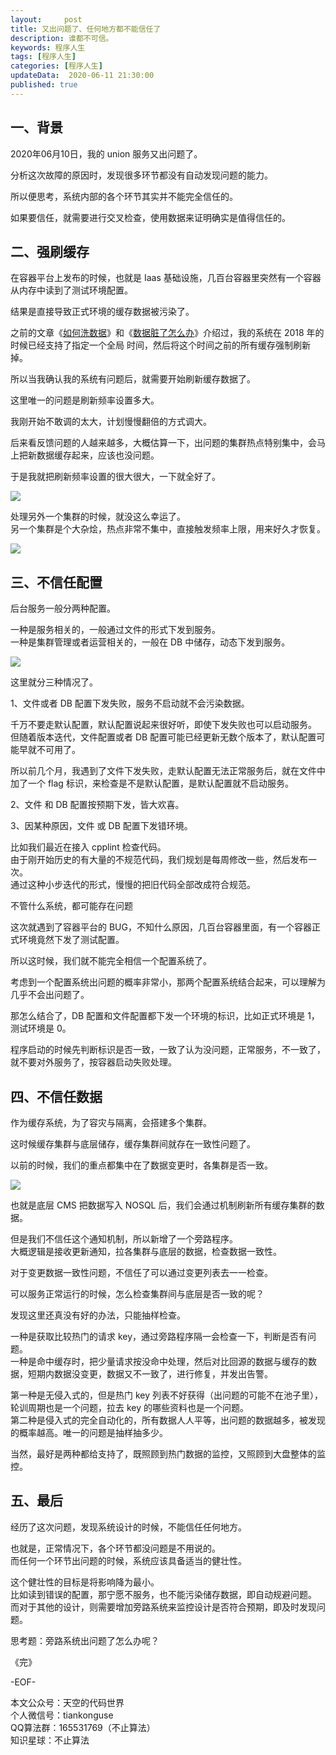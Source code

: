 ```yaml
---   
layout:     post  
title: 又出问题了、任何地方都不能信任了  
description: 谁都不可信。    
keywords: 程序人生  
tags: [程序人生]    
categories: [程序人生]  
updateData:  2020-06-11 21:30:00  
published: true  
---  
```



## 一、背景  


2020年06月10日，我的 union 服务又出问题了。  


分析这次故障的原因时，发现很多环节都没有自动发现问题的能力。  


所以便思考，系统内部的各个环节其实并不能完全信任的。  


如果要信任，就需要进行交叉检查，使用数据来证明确实是值得信任的。  



## 二、强刷缓存  


在容器平台上发布的时候，也就是 Iaas 基础设施，几百台容器里突然有一个容器从内存中读到了测试环境配置。  


结果是直接导致正式环境的缓存数据被污染了。  



之前的文章《[如何洗数据](https://mp.weixin.qq.com/s/JUcXaIGVltkMuzplwleIYA)》和《[数据脏了怎么办](https://mp.weixin.qq.com/s/Blw4yxmIsE51dzzbNcfFbg)》介绍过，我的系统在 2018 年的时候已经支持了指定一个全局 时间，然后将这个时间之前的所有缓存强制刷新掉。  


所以当我确认我的系统有问题后，就需要开始刷新缓存数据了。  


这里唯一的问题是刷新频率设置多大。  


我刚开始不敢调的太大，计划慢慢翻倍的方式调大。  


后来看反馈问题的人越来越多，大概估算一下，出问题的集群热点特别集中，会马上把新数据缓存起来，应该也没问题。  


于是我就把刷新频率设置的很大很大，一下就全好了。  


![](http://res2020.tiankonguse.com/images/2020/06/11/001.png)  



处理另外一个集群的时候，就没这么幸运了。  
另一个集群是个大杂烩，热点非常不集中，直接触发频率上限，用来好久才恢复。  


![](http://res2020.tiankonguse.com/images/2020/06/11/002.png)  


## 三、不信任配置  


后台服务一般分两种配置。  


一种是服务相关的，一般通过文件的形式下发到服务。  
一种是集群管理或者运营相关的，一般在 DB 中储存，动态下发到服务。  



![](http://res2020.tiankonguse.com/images/2020/06/11/003.png)  



这里就分三种情况了。  


1、文件或者 DB 配置下发失败，服务不启动就不会污染数据。    


千万不要走默认配置，默认配置说起来很好听，即使下发失败也可以启动服务。  
但随着版本迭代，文件配置或者 DB 配置可能已经更新无数个版本了，默认配置可能早就不可用了。  


所以前几个月，我遇到了文件下发失败，走默认配置无法正常服务后，就在文件中加了一个 flag 标识，来检查是不是默认配置，是默认配置就不启动服务。  


2、文件 和 DB 配置按预期下发，皆大欢喜。  


3、因某种原因，文件 或 DB 配置下发错环境。  


比如我们最近在接入 cpplint 检查代码。  
由于刚开始历史的有大量的不规范代码，我们规划是每周修改一些，然后发布一次。  
通过这种小步迭代的形式，慢慢的把旧代码全部改成符合规范。  


不管什么系统，都可能存在问题  


这次就遇到了容器平台的 BUG，不知什么原因，几百台容器里面，有一个容器正式环境竟然下发了测试配置。  


所以这时候，我们就不能完全相信一个配置系统了。  


考虑到一个配置系统出问题的概率非常小，那两个配置系统结合起来，可以理解为几乎不会出问题了。  


那怎么结合了，DB 配置和文件配置都下发一个环境的标识，比如正式环境是 1， 测试环境是 0。  


程序启动的时候先判断标识是否一致，一致了认为没问题，正常服务，不一致了，就不要对外服务了，按容器启动失败处理。  


## 四、不信任数据  


作为缓存系统，为了容灾与隔离，会搭建多个集群。  


这时候缓存集群与底层储存，缓存集群间就存在一致性问题了。  


以前的时候，我们的重点都集中在了数据变更时，各集群是否一致。  


![](http://res2020.tiankonguse.com/images/2020/06/11/004.png)  


也就是底层 CMS 把数据写入 NOSQL 后，我们会通过机制刷新所有缓存集群的数据。  


但是我们不信任这个通知机制，所以新增了一个旁路程序。  
大概逻辑是接收更新通知，拉各集群与底层的数据，检查数据一致性。  


对于变更数据一致性问题，不信任了可以通过变更列表去一一检查。  


可以服务正常运行的时候，怎么检查集群间与底层是否一致的呢？  


发现这里还真没有好的办法，只能抽样检查。  


一种是获取比较热门的请求 key，通过旁路程序隔一会检查一下，判断是否有问题。  
一种是命中缓存时，把少量请求按没命中处理，然后对比回源的数据与缓存的数据，短期内数据没变更，数据又不一致了，进行修复，并发出告警。  


第一种是无侵入式的，但是热门 key 列表不好获得（出问题的可能不在池子里），轮训周期也是一个问题，拉去 key 的哪些资料也是一个问题。  
第二种是侵入式的完全自动化的，所有数据人人平等，出问题的数据越多，被发现的概率越高。唯一的问题是抽样抽多少。  


当然，最好是两种都给支持了，既照顾到热门数据的监控，又照顾到大盘整体的监控。  


## 五、最后  


经历了这次问题，发现系统设计的时候，不能信任任何地方。  


也就是，正常情况下，各个环节都没问题是不用说的。  
而任何一个环节出问题的时候，系统应该具备适当的健壮性。  


这个健壮性的目标是将影响降为最小。  
比如读到错误的配置，那宁愿不服务，也不能污染储存数据，即自动规避问题。  
而对于其他的设计，则需要增加旁路系统来监控设计是否符合预期，即及时发现问题。  



思考题：旁路系统出问题了怎么办呢？  


《完》  


-EOF-  



本文公众号：天空的代码世界  
个人微信号：tiankonguse  
QQ算法群：165531769（不止算法）  
知识星球：不止算法  


